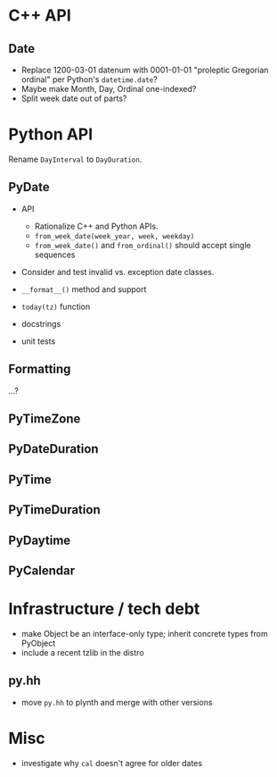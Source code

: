 # C++ API

## Date

- Replace 1200-03-01 datenum with 0001-01-01 "proleptic Gregorian ordinal" per
  Python's `datetime.date`?
- Maybe make Month, Day, Ordinal one-indexed?
- Split week date out of parts?

# Python API

Rename `DayInterval` to `DayDuration`.

## PyDate

- API

  - Rationalize C++ and Python APIs.
  - `from_week_date(week_year, week, weekday)`
  - `from_week_date()` and `from_ordinal()` should accept single sequences

- Consider and test invalid vs. exception date classes.
- `__format__()` method and support
- `today(tz)` function
- docstrings
- unit tests

## Formatting

...?

## PyTimeZone

## PyDateDuration

## PyTime

## PyTimeDuration

## PyDaytime

## PyCalendar

# Infrastructure / tech debt

- make Object be an interface-only type; inherit concrete types from PyObject
- include a recent tzlib in the distro

## py.hh

- move `py.hh` to plynth and merge with other versions

# Misc

- investigate why `cal` doesn't agree for older dates

